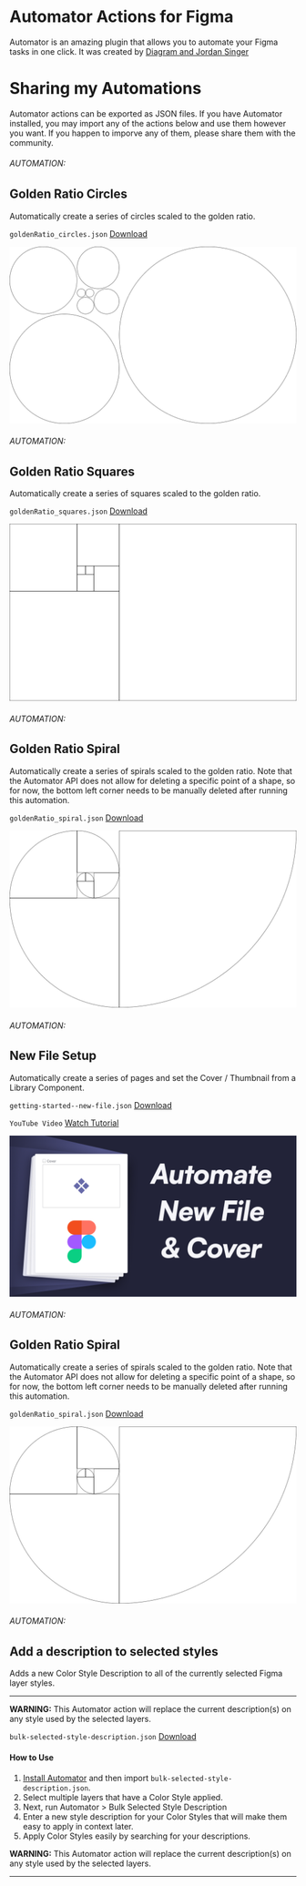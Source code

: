 # Automator Actions for Figma
Automator is an amazing plugin that allows you to automate your Figma tasks in one click. It was created by [Diagram and Jordan Singer](https://automator.design)

# Sharing my Automations
Automator actions can be exported as JSON files. If you have Automator installed, you may import any of the actions below and use them however you want. If you happen to imporve any of them, please share them with the community.

###### AUTOMATION:
## Golden Ratio Circles
Automatically create a series of circles scaled to the golden ratio.

`goldenRatio_circles.json` [Download](https://github.com/chsWeb/Automator-for-Figma/blob/main/JSON/goldenRatio_circles.json) 

![golden circles example](https://raw.githubusercontent.com/chsWeb/Automator-for-Figma/main/images/circles.png)

###### AUTOMATION:
## Golden Ratio Squares
Automatically create a series of squares scaled to the golden ratio.

`goldenRatio_squares.json` [Download](https://github.com/chsWeb/Automator-for-Figma/blob/main/JSON/goldenRatio_squares.json) 

![golden square example](https://raw.githubusercontent.com/chsWeb/Automator-for-Figma/main/images/squares.png)

###### AUTOMATION:
## Golden Ratio Spiral
Automatically create a series of spirals scaled to the golden ratio. Note that the Automator API does not allow for deleting a specific point of a shape, so for now, the bottom left corner needs to be manually deleted after running this automation.

`goldenRatio_spiral.json` [Download](https://github.com/chsWeb/Automator-for-Figma/blob/main/JSON/goldenRatio_spiral.json) 

![golden spiral example](https://raw.githubusercontent.com/chsWeb/Automator-for-Figma/main/images/spiral.png)

###### AUTOMATION:
## New File Setup
Automatically create a series of pages and set the Cover / Thumbnail from a Library Component.

`getting-started--new-file.json` [Download](https://github.com/chsWeb/Automator-for-Figma/blob/main/JSON/getting-started--new-file.json)

`YouTube Video` [Watch Tutorial](https://www.youtube.com/watch?v=QEfYS_I_yHE) 

![golden square example](https://raw.githubusercontent.com/chsWeb/Automator-for-Figma/main/images/automate-new-file.png)

###### AUTOMATION:
## Golden Ratio Spiral
Automatically create a series of spirals scaled to the golden ratio. Note that the Automator API does not allow for deleting a specific point of a shape, so for now, the bottom left corner needs to be manually deleted after running this automation.

`goldenRatio_spiral.json` [Download](https://github.com/chsWeb/Automator-for-Figma/blob/main/JSON/goldenRatio_spiral.json) 

![golden spiral example](https://raw.githubusercontent.com/chsWeb/Automator-for-Figma/main/images/spiral.png)



###### AUTOMATION:
## Add a description to selected styles
Adds a new Color Style Description to all of the currently selected Figma layer styles. 

---  

**WARNING:** This Automator action will replace the current description(s) on any style used by the selected layers.  


`bulk-selected-style-description.json` [Download](https://github.com/chsWeb/Automator-for-Figma/blob/main/JSON/bulk-selected-style-description.json) 

#### How to Use
1. [Install Automator](https://automator.design ) and then import `bulk-selected-style-description.json`.
2. Select multiple layers that have a Color Style applied.
3. Next, run Automator > Bulk Selected Style Description
4. Enter a new style description for your Color Styles that will make them easy to apply in context later.
5. Apply Color Styles easily by searching for your descriptions.

**WARNING:** This Automator action will replace the current description(s) on any style used by the selected layers.  

---  
